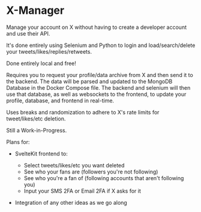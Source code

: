 # X-Manager

Manage your account on X without having to create a developer account and use their API.

It's done entirely using Selenium and Python to login and load/search/delete your tweets/likes/replies/retweets.

Done entirely local and free!

Requires you to request your profile/data archive from X and then send it to the backend. The data will be parsed and updated to the MongoDB Database in the Docker Compose file. The backend and selenium will then use that database, as well as websockets to the frontend, to update your profile, database, and frontend in real-time.

Uses breaks and randomization to adhere to X's rate limits for tweet/likes/etc deletion.

Still a Work-in-Progress.

Plans for:

- SvelteKit frontend to:
    - Select tweets/likes/etc you want deleted
    - See who your fans are (followers you're not following)
    - See who you're a fan of (following accounts that aren't following you)
    - Input your SMS 2FA or Email 2FA if X asks for it

- Integration of any other ideas as we go along